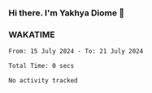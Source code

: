 ### Hi there. I'm Yakhya Diome 👋

### WAKATIME
<!--START_SECTION:waka-->

```txt
From: 15 July 2024 - To: 21 July 2024

Total Time: 0 secs

No activity tracked
```

<!--END_SECTION:waka-->
